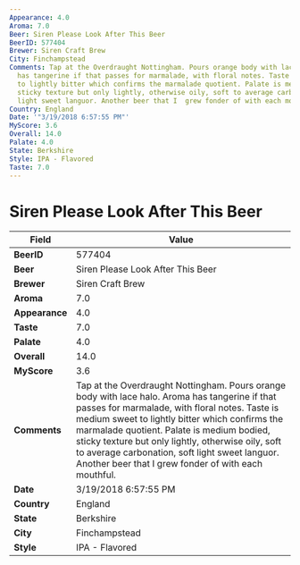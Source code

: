 ```yaml
---
Appearance: 4.0
Aroma: 7.0
Beer: Siren Please Look After This Beer
BeerID: 577404
Brewer: Siren Craft Brew
City: Finchampstead
Comments: Tap at the Overdraught Nottingham. Pours orange body with lace halo. Aroma
  has tangerine if that passes for marmalade, with floral notes. Taste is medium sweet
  to lightly bitter which confirms the marmalade quotient. Palate is medium bodied,
  sticky texture but only lightly, otherwise oily, soft to average carbonation, soft
  light sweet languor. Another beer that I  grew fonder of with each mouthful.
Country: England
Date: '"3/19/2018 6:57:55 PM"'
MyScore: 3.6
Overall: 14.0
Palate: 4.0
State: Berkshire
Style: IPA - Flavored
Taste: 7.0
---
```


# Siren Please Look After This Beer

| Field         | Value |
|---------------|-------|
| **BeerID** | 577404 |
| **Beer** | Siren Please Look After This Beer |
| **Brewer** | Siren Craft Brew |
| **Aroma** | 7.0 |
| **Appearance** | 4.0 |
| **Taste** | 7.0 |
| **Palate** | 4.0 |
| **Overall** | 14.0 |
| **MyScore** | 3.6 |
| **Comments** | Tap at the Overdraught Nottingham. Pours orange body with lace halo. Aroma has tangerine if that passes for marmalade, with floral notes. Taste is medium sweet to lightly bitter which confirms the marmalade quotient. Palate is medium bodied, sticky texture but only lightly, otherwise oily, soft to average carbonation, soft light sweet languor. Another beer that I  grew fonder of with each mouthful. |
| **Date** | 3/19/2018 6:57:55 PM |
| **Country** | England |
| **State** | Berkshire |
| **City** | Finchampstead |
| **Style** | IPA - Flavored |
